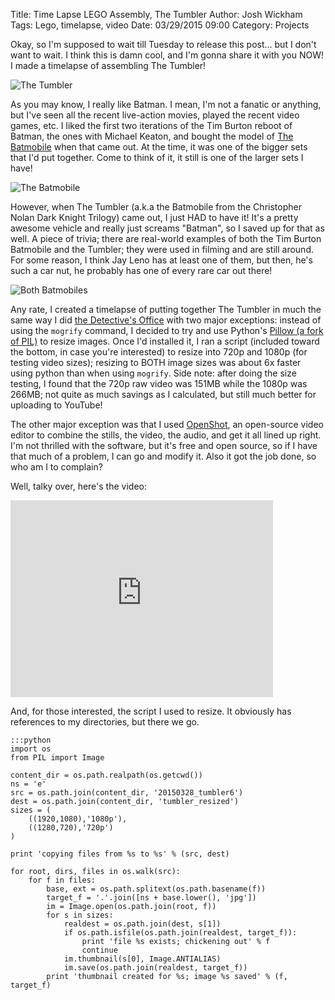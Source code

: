 Title: Time Lapse LEGO Assembly, The Tumbler
Author: Josh Wickham
Tags: Lego, timelapse, video
Date: 03/29/2015 09:00
Category: Projects

Okay, so I'm supposed to wait till Tuesday to release this post... but I don't want to wait. I think this is damn cool,
and I'm gonna share it with you NOW! I made a timelapse of assembling The Tumbler!

![The Tumbler][tumbler_img]

As you may know, I really like Batman. I mean, I'm not a fanatic or anything, but I've seen all the recent live-action
movies, played the recent video games, etc. I liked the first two iterations of the Tim Burton reboot of Batman, the ones
with Michael Keaton, and bought the model of [The Batmobile][batmobile_link] when that came out. At the time, it was one of the bigger
sets that I'd put together. Come to think of it, it still is one of the larger sets I have!

![The Batmobile][batmobile_img]

However, when The Tumbler (a.k.a the Batmobile from the Christopher Nolan Dark Knight Trilogy) came out, I just HAD to
have it! It's a pretty awesome vehicle and really just screams "Batman", so I saved up for that as well. A piece of
trivia; there are real-world examples of both the Tim Burton Batmobile and the Tumbler; they were used in filming and
are still around. For some reason, I think Jay Leno has at least one of them, but then, he's such a car nut, he probably
has one of every rare car out there!

![Both Batmobiles][both_batmobiles]

Any rate, I created a timelapse of putting together The Tumbler in much the same way I did [the Detective's Office][detective]
with two major exceptions: instead of using the ```mogrify``` command, I decided to try and use Python's [Pillow (a
fork of PIL)][pillow] to resize images. Once I'd installed it, I ran a script (included toward the bottom, in case you're
interested) to resize into 720p and 1080p (for testing video sizes); resizing to BOTH image sizes was about 6x faster
using python than when using ```mogrify```. Side note: after doing the size testing, I found that the 720p raw video
was 151MB while the 1080p was 266MB; not quite as much savings as I calculated, but still much better for uploading to
YouTube!

The other major exception was that I used [OpenShot][openshot], an open-source video editor to combine the stills, the
video, the audio, and get it all lined up right. I'm not thrilled with the software, but it's free and open source, so
if I have that much of a problem, I can go and modify it. Also it got the job done, so who am I to complain?

Well, talky over, here's the video:

<iframe width="420" height="315" src="https://www.youtube.com/embed/_cnNA6lmflg" frameborder="0" allowfullscreen></iframe>

And, for those interested, the script I used to resize. It obviously has references to my directories, but there we go.

    :::python
    import os
    from PIL import Image
    
    content_dir = os.path.realpath(os.getcwd())
    ns = 'e'
    src = os.path.join(content_dir, '20150328_tumbler6')
    dest = os.path.join(content_dir, 'tumbler_resized')
    sizes = (
        ((1920,1080),'1080p'),
        ((1280,720),'720p')
    )
    
    print 'copying files from %s to %s' % (src, dest)
    
    for root, dirs, files in os.walk(src):
        for f in files:
            base, ext = os.path.splitext(os.path.basename(f))
            target_f = '.'.join([ns + base.lower(), 'jpg'])
            im = Image.open(os.path.join(root, f))
            for s in sizes:
                realdest = os.path.join(dest, s[1])
                if os.path.isfile(os.path.join(realdest, target_f)):
                    print 'file %s exists; chickening out' % f
                    continue
                im.thumbnail(s[0], Image.ANTIALIAS)
                im.save(os.path.join(realdest, target_f))
            print 'thumbnail created for %s; image %s saved' % (f, target_f)
            

[tumbler_img]: {filename}/images/tumbler.jpg
[batmobile_img]: {filename}/images/tim_burton_batmobile.jpg
[batmobile_link]: http://brickset.com/sets/7784-1/The-Batmobile-Ultimate-Collectors-Edition
[both_batmobiles]: {filename}/images/both_batmobiles.jpg
[detective]: {filename}/timelapse-detective-office.md
[pillow]: http://pillow.readthedocs.org/
[openshot]: http://www.openshot.org/